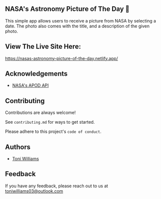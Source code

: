 
##  NASA's Astronomy Picture of The Day 🚀
This simple app allows users to receive a picture from NASA by selecting a date. The photo also comes with the title, and a description of the given photo.

## View The Live Site Here:
https://nasas-astronomy-picture-of-the-day.netlify.app/

## Acknowledgements
- [NASA's APOD API](https://api.nasa.gov/)

## Contributing

Contributions are always welcome!

See `contributing.md` for ways to get started.

Please adhere to this project's `code of conduct`.

## Authors

- [Toni Williams](https://www.github.com/toniwilliams1)

## Feedback

If you have any feedback, please reach out to us at toniwilliams03@outlook.com
